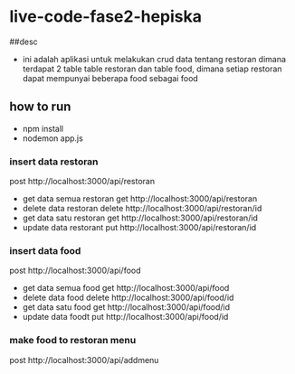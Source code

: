 # live-code-fase2-hepiska

##desc
- ini adalah aplikasi untuk melakukan crud data tentang restoran dimana terdapat 2 table table restoran dan table food,
dimana setiap restoran dapat mempunyai beberapa food sebagai food

## how to run
- npm install
- nodemon app.js

### insert data restoran
post http://localhost:3000/api/restoran
- get data semua restoran
get http://localhost:3000/api/restoran
- delete data restoran
delete http://localhost:3000/api/restoran/id
- get data satu restoran
get http://localhost:3000/api/restoran/id
- update data restorant
put http://localhost:3000/api/restoran/id

### insert data food
post http://localhost:3000/api/food
- get data semua food
get http://localhost:3000/api/food
- delete data food
delete http://localhost:3000/api/food/id
- get data satu food
get http://localhost:3000/api/food/id
- update data foodt
put http://localhost:3000/api/food/id

### make food to restoran menu
post http://localhost:3000/api/addmenu
